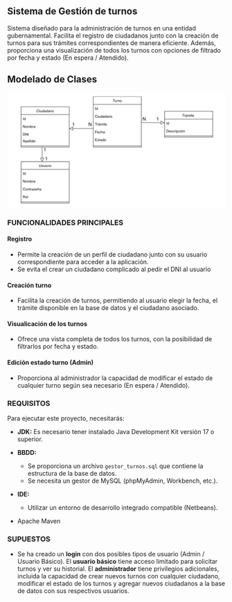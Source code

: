## Sistema de Gestión de turnos

Sistema diseñado para la administración de turnos en una entidad gubernamental. Facilita el registro de ciudadanos junto con la creación de turnos para sus trámites correspondientes de manera eficiente. Además, proporciona una visualización de todos los turnos con opciones de filtrado por fecha y estado (En espera / Atendido).

## Modelado de Clases
![](./img/diagram.jpeg)

### FUNCIONALIDADES PRINCIPALES

#### Registro
- Permite la creación de un perfil de ciudadano junto con su usuario correspondiente para acceder a la aplicación.
- Se evita el crear un ciudadano complicado al pedir el DNI al usuario

#### Creación turno
- Facilita la creación de turnos, permitiendo al usuario elegir la fecha, el trámite disponible en la base de datos y el ciudadano asociado.

#### Visualicación de los turnos

- Ofrece una vista completa de todos los turnos, con la posibilidad de filtrarlos por fecha y estado.

#### Edición estado turno (Admin)
- Proporciona al administrador la capacidad de modificar el estado de cualquier turno según sea necesario (En espera / Atendido).

### REQUISITOS
Para ejecutar este proyecto, necesitarás:

- **JDK:** Es necesario tener instalado Java Development Kit versión 17 o superior.
- **BBDD:**
    - Se proporciona un archivo `gestor_turnos.sql` que contiene la estructura de la base de datos.
    - Se necesita un gestor de MySQL (phpMyAdmin, Workbench, etc.).
- **IDE:**
    - Utilizar un entorno de desarrollo integrado compatible (Netbeans).

- Apache Maven

### SUPUESTOS

- Se ha creado un **login** con dos posibles tipos de usuario (Admin / Usuario Básico).
El **usuario básico** tiene acceso limitado para solicitar turnos y ver su historial.
El **administrador** tiene privilegios adicionales, incluida la capacidad de crear nuevos turnos con cualquier ciudadano, modificar el estado de los turnos y agregar nuevos ciudadanos a la base de datos con sus respectivos usuarios.
